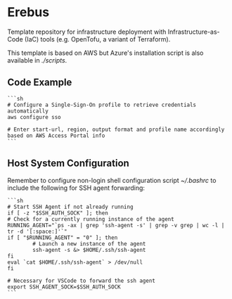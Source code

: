 # Erebus

Template repository for infrastructure deployment with Infrastructure-as-Code (IaC) tools (e.g. OpenTofu, a variant of Terraform).

This template is based on AWS but Azure's installation script is also available in *./scripts*.

## Code Example

    ```sh
    # Configure a Single-Sign-On profile to retrieve credentials automatically
    aws configure sso

    # Enter start-url, region, output format and profile name accordingly based on AWS Access Portal info
    ```

## Host System Configuration

Remember to configure non-login shell configuration script *~/.bashrc* to include the following for SSH agent forwarding:

    ```sh
    # Start SSH Agent if not already running
    if [ -z "$SSH_AUTH_SOCK" ]; then
    # Check for a currently running instance of the agent
    RUNNING_AGENT="`ps -ax | grep 'ssh-agent -s' | grep -v grep | wc -l | tr -d '[:space:]'`"
    if [ "$RUNNING_AGENT" = "0" ]; then
            # Launch a new instance of the agent
            ssh-agent -s &> $HOME/.ssh/ssh-agent
    fi
    eval `cat $HOME/.ssh/ssh-agent` > /dev/null
    fi

    # Necessary for VSCode to forward the ssh agent
    export SSH_AGENT_SOCK=$SSH_AUTH_SOCK
    ```
